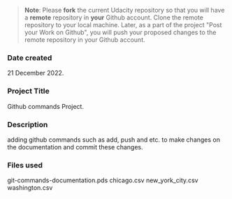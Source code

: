 >**Note**: Please **fork** the current Udacity repository so that you will have a **remote** repository in **your** Github account. Clone the remote repository to your local machine. Later, as a part of the project "Post your Work on Github", you will push your proposed changes to the remote repository in your Github account.

### Date created
21 December 2022.

### Project Title
Github commands Project.

### Description
adding github commands such as add, push and etc. to make changes on the documentation and commit these changes.

### Files used
git-commands-documentation.pds
chicago.csv
new_york_city.csv
washington.csv


